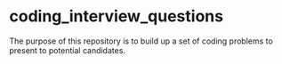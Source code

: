 # coding_interview_questions

The purpose of this repository is to build up a set of coding problems to present to potential candidates.
